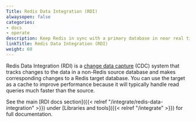 ```yaml
---
Title: Redis Data Integration (RDI)
alwaysopen: false
categories:
- docs
- operate
description: Keep Redis in sync with a primary database in near real time.
linkTitle: Redis Data Integration (RDI)
weight: 60
---
```


Redis Data Integration (RDI) is a [change data capture](https://en.wikipedia.org/wiki/Change_data_capture) (CDC) system that tracks changes to the data in a non-Redis source database and makes corresponding changes to a Redis target database. You can use the target as a cache to improve performance because it will typically handle read queries much faster than the source.

See the main [RDI docs section]({{< relref "/integrate/redis-data-integration" >}})
under [Libraries and tools]({{< relref "/integrate" >}}) for full documentation.

